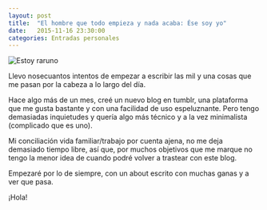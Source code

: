 ```yaml
---
layout: post
title:  "El hombre que todo empieza y nada acaba: Ése soy yo"
date:   2015-11-16 23:30:00
categories: Entradas personales
---
```


![Estoy raruno](http://www.mthai.com/en/wp-content/uploads/2015/07/feel-nothing_gamespot-com.gif)

Llevo nosecuantos intentos de empezar a escribir las mil y una cosas que me pasan por la cabeza a lo largo del día.

Hace algo más de un mes, creé un nuevo blog en tumblr, una plataforma que me gusta bastante y con una facilidad de uso espeluznante. Pero tengo demasiadas inquietudes y quería algo más técnico y a la vez minimalista (complicado que es uno).

Mi conciliación vida familiar/trabajo por cuenta ajena, no me deja demasiado tiempo libre, así que, por muchos objetivos que me marque no tengo la menor idea de cuando podré volver a trastear con este blog.

Empezaré por lo de siempre, con un about escrito con muchas ganas y a ver que pasa.

¡Hola!

